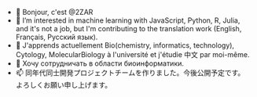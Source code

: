 - 👋 Bonjour, c'est @2ZAR
- 👀 I’m interested in machine learning with JavaScript, Python, R, Julia, and it's not a job, but I'm contributing to the translation work (English, Français, Русский язык).
- 🌱 J'apprends actuellement Bio(chemistry, informatics, technology), Cytology, MolecularBiology à l'université et j'étudie 中文 par moi-même.
- 💞️ Хочу сотрудничать в области биоинформатики.
- 📫 同年代同士開発プロジェクトチームを作りました。今後公開予定です。 よろしくお願い申し上げます。

<!---
2ZAR/2ZAR is a ✨ special ✨ repository because its `README.md` (this file) appears on your GitHub profile.
You can click the Preview link to take a look at your changes.
---> 
